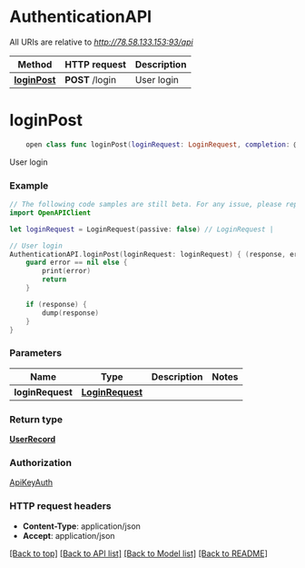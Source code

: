 # AuthenticationAPI

All URIs are relative to *http://78.58.133.153:93/api*

Method | HTTP request | Description
------------- | ------------- | -------------
[**loginPost**](AuthenticationAPI.md#loginpost) | **POST** /login | User login


# **loginPost**
```swift
    open class func loginPost(loginRequest: LoginRequest, completion: @escaping (_ data: UserRecord?, _ error: Error?) -> Void)
```

User login

### Example 
```swift
// The following code samples are still beta. For any issue, please report via http://github.com/OpenAPITools/openapi-generator/issues/new
import OpenAPIClient

let loginRequest = LoginRequest(passive: false) // LoginRequest | 

// User login
AuthenticationAPI.loginPost(loginRequest: loginRequest) { (response, error) in
    guard error == nil else {
        print(error)
        return
    }

    if (response) {
        dump(response)
    }
}
```

### Parameters

Name | Type | Description  | Notes
------------- | ------------- | ------------- | -------------
 **loginRequest** | [**LoginRequest**](LoginRequest.md) |  | 

### Return type

[**UserRecord**](UserRecord.md)

### Authorization

[ApiKeyAuth](../README.md#ApiKeyAuth)

### HTTP request headers

 - **Content-Type**: application/json
 - **Accept**: application/json

[[Back to top]](#) [[Back to API list]](../README.md#documentation-for-api-endpoints) [[Back to Model list]](../README.md#documentation-for-models) [[Back to README]](../README.md)

